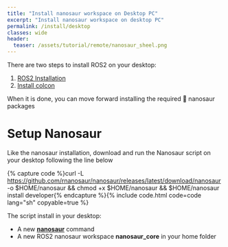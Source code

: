 ```yaml
---
title: "Install nanosaur workspace on Desktop PC"
excerpt: "Install nanosaur workspace on desktop PC"
permalink: /install/desktop
classes: wide
header:
  teaser: /assets/tutorial/remote/nanosaur_sheel.png
---
```


There are two steps to install ROS2 on your desktop:
1. [ROS2 Installation](https://docs.ros.org/en/foxy/Installation.html)
2. [Install colcon](https://docs.ros.org/en/foxy/Tutorials/Colcon-Tutorial.html#install-colcon)

When it is done, you can move forward installing the required 🦕 nanosaur packages

# Setup Nanosaur

Like the nanosaur installation, download and run the Nanosaur script on your desktop following the line below

{% capture code %}curl -L https://github.com/rnanosaur/nanosaur/releases/latest/download/nanosaur -o $HOME/nanosaur && chmod +x $HOME/nanosaur && $HOME/nanosaur install developer{% endcapture %}{% include code.html code=code lang="sh" copyable=true %}

The script install in your desktop:
 * A new [**nanosaur**](https://github.com/rnanosaur/nanosaur/wiki/script_nanosaur) command
 * A new ROS2 nanosaur workspace **nanosaur_core** in your home folder
